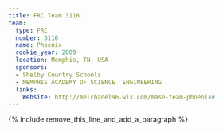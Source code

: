 ```yaml
---
title: FRC Team 3116
team:
  type: FRC
  number: 3116
  name: Phoenix
  rookie_year: 2009
  location: Memphis, TN, USA
  sponsors:
  - Shelby Country Schools
  - MEMPHIS ACADEMY OF SCIENCE  ENGINEERING
  links:
    Website: http://melchanel96.wix.com/mase-team-phoenix#
---
```


{% include remove_this_line_and_add_a_paragraph %}
